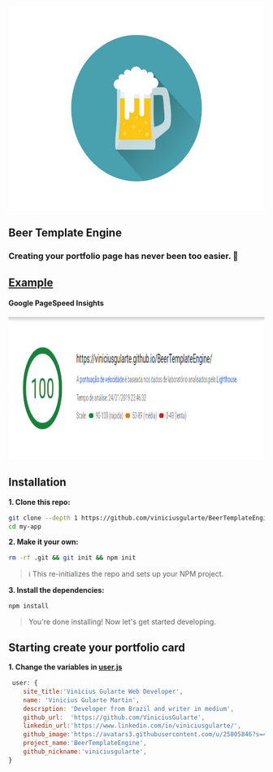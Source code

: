 <p align="center">
  <img witdth="400" height="400" src="beericon.png"/>
</p>

## Beer Template Engine

### Creating your portfolio page has never been too easier. :beers:

##  [Example](https://viniciusgularte.github.io/BeerTemplateEngine/)

#### Google PageSpeed Insights
<p align="center">
  <img witdth="400" height="280" src="google.png"/>
</p>

## Installation

**1. Clone this repo:**

```sh
git clone --depth 1 https://github.com/viniciusgularte/BeerTemplateEngine  my-app
cd my-app
```


**2. Make it your own:**

```sh
rm -rf .git && git init && npm init
```

> :information_source: This re-initializes the repo and sets up your NPM project.


**3. Install the dependencies:**

```sh
npm install
```

> You're done installing! Now let's get started developing.

## Starting create your portfolio card

**1. Change the variables in [user.js](https://github.com/ViniciusGularte/BeerTemplateEngine/blob/master/user.js)**

```javascript
 user: {
    site_title:'Vinicius Gularte Web Developer',
    name: 'Vinicius Gularte Martin',
    description: 'Developer from Brazil and writer in medium',
    github_url:  'https://github.com/ViniciusGularte',
    linkedin_url:'https://www.linkedin.com/in/viniciusgularte/',
    github_image:'https://avatars3.githubusercontent.com/u/25805846?s=460&v=4',
    project_name:'BeerTemplateEngine',
    github_nickname:'viniciusgularte',
}
```

